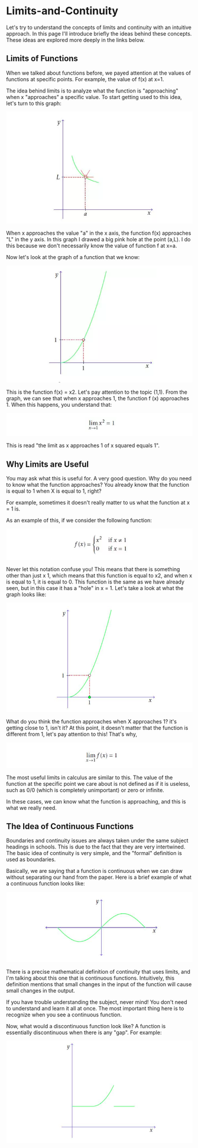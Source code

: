 # Limits-and-Continuity

Let's try to understand the concepts of limits and continuity with an intuitive approach. In this page I'll introduce briefly the ideas behind these concepts. These ideas are explored more deeply in the links below.

## Limits of Functions

When we talked about functions before, we payed attention at the values of functions at specific points. For example, the value of f(x) at x=1.

The idea behind limits is to analyze what the function is "approaching" when x "approaches" a specific value. To start getting used to this idea, let's turn to this graph:

![alt text](/Limit%20img/img1.png) <br/>

When x approaches the value "a" in the x axis, the function f(x) approaches "L" in the y axis. In this graph I drawed a big pink hole at the point (a,L). I do this because we don't necessarily know the value of function f at x=a.

Now let's look at the graph of a function that we know:

![alt text](/Limit%20img/img2.png)  <br/>

This is the function f(x) = x2. Let's pay attention to the topic (1,1). From the graph, we can see that when x approaches 1, the function f (x) approaches 1. When this happens, you understand that:

![alt text](/Limit%20img/img3.png) <br/>

This is read "the limit as x approaches 1 of x squared equals 1".

## Why Limits are Useful

You may ask what this is useful for. A very good question. Why do you need to know what the function approaches? You already know that the function is equal to 1 when X is equal to 1, right?

For example, sometimes it doesn't really matter to us what the function at x = 1 is.

As an example of this, if we consider the following function:

![alt text](/Limit%20img/img4.png) <br/>

Never let this notation confuse you! This means that there is something other than just x 1, which means that this function is equal to x2, and when x is equal to 1, it is equal to 0. This function is the same as we have already seen, but in this case it has a "hole" in x = 1. Let's take a look at what the graph looks like:

![alt text](/Limit%20img/img5.png) <br/>

What do you think the function approaches when X approaches 1?  it's getting close to 1, isn't it? At this point, it doesn't matter that the function is different from 1, let's pay attention to this! That's why,

![alt text](/Limit%20img/img6.png) <br/>

The most useful limits in calculus are similar to this. The value of the function at the specific point we care about is not defined as if it is useless, such as 0/0 (which is completely unimportant) or zero or infinite.

In these cases, we can know what the function is approaching, and this is what we really need.


## The Idea of Continuous Functions

Boundaries and continuity issues are always taken under the same subject headings in schools. This is due to the fact that they are very intertwined. The basic idea of continuity is very simple, and the "formal" definition is used as boundaries.

Basically, we are saying that a function is continuous when we can draw without separating our hand from the paper. Here is a brief example of what a continuous function looks like:

![alt text](/Limit%20img/img7.png) <br/>

There is a precise mathematical definition of continuity that uses limits, and I'm talking about this one that is continuous functions. Intuitively, this definition mentions that small changes in the input of the function will cause small changes in the output.

If you have trouble understanding the subject, never mind! You don't need to understand and learn it all at once. The most important thing here is to recognize when you see a continuous function.

Now, what would a discontinuous function look like? A function is essentially discontinuous when there is any "gap". For example:


![alt text](/Limit%20img/img8.png) <br/>